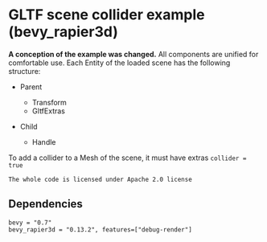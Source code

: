 # GLTF scene collider example (bevy_rapier3d)

**A conception of the example was changed.** All components are unified for comfortable use. Each Entity of the loaded scene has the following structure:

* Parent
	* Transform
	* GltfExtras

* Child
	* Handle<Mesh>
	
To add a collider to a Mesh of the scene, it must have extras `collider = true`

`The whole code is licensed under Apache 2.0 license`

## Dependencies

	bevy = "0.7"
	bevy_rapier3d = "0.13.2", features=["debug-render"]
